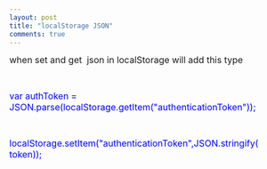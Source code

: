 ```yaml
---
layout: post
title: "localStorage JSON"
comments: true
---
```

<p><span style="font-size: medium;">when set and get &nbsp;json in localStorage will add this type&nbsp;</span></p>
<p>&nbsp;</p>
<p><span style="color: #0000ff;"><span class="s1" style="font-size: medium;">var</span><span style="font-size: medium;"> authToken = JSON.parse(localStorage.getItem(</span><span class="s2" style="font-size: medium;">"authenticationToken"</span><span style="font-size: medium;">));</span></span></p>
<p class="p1">&nbsp;</p>
<p class="p1"><span style="font-size: medium; color: #0000ff;">localStorage.setItem(<span class="s1">"authenticationToken"</span>,JSON.stringify( token));</span></p>
